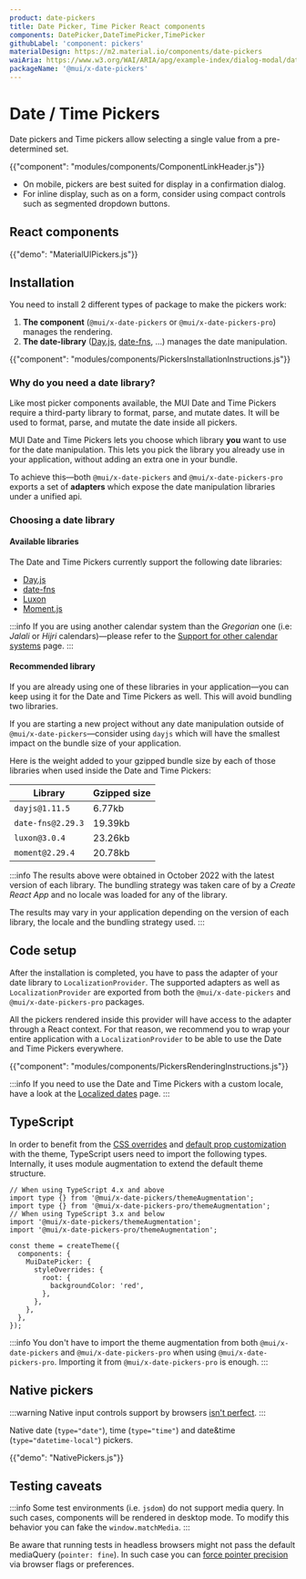 ```yaml
---
product: date-pickers
title: Date Picker, Time Picker React components
components: DatePicker,DateTimePicker,TimePicker
githubLabel: 'component: pickers'
materialDesign: https://m2.material.io/components/date-pickers
waiAria: https://www.w3.org/WAI/ARIA/apg/example-index/dialog-modal/datepicker-dialog.html
packageName: '@mui/x-date-pickers'
---
```


# Date / Time Pickers

<p class="description">Date pickers and Time pickers allow selecting a single value from a pre-determined set.</p>

{{"component": "modules/components/ComponentLinkHeader.js"}}

- On mobile, pickers are best suited for display in a confirmation dialog.
- For inline display, such as on a form, consider using compact controls such as segmented dropdown buttons.

## React components

{{"demo": "MaterialUIPickers.js"}}

## Installation

You need to install 2 different types of package to make the pickers work:

1. **The component** (`@mui/x-date-pickers` or `@mui/x-date-pickers-pro`) manages the rendering.
2. **The date-library** ([Day.js](https://day.js.org/), [date-fns](https://date-fns.org/), ...) manages the date manipulation.

{{"component": "modules/components/PickersInstallationInstructions.js"}}

### Why do you need a date library?

Like most picker components available, the MUI Date and Time Pickers require a third-party library to format, parse, and mutate dates.
It will be used to format, parse, and mutate the date inside all pickers.

MUI Date and Time Pickers lets you choose which library **you** want to use for the date manipulation.
This lets you pick the library you already use in your application, without adding an extra one in your bundle.

To achieve this—both `@mui/x-date-pickers` and `@mui/x-date-pickers-pro` exports a set of **adapters** which expose the date manipulation libraries under a unified api.

### Choosing a date library

#### Available libraries

The Date and Time Pickers currently support the following date libraries:

- [Day.js](https://day.js.org/)
- [date-fns](https://date-fns.org/)
- [Luxon](https://moment.github.io/luxon/#/)
- [Moment.js](https://momentjs.com/)

:::info
If you are using another calendar system than the _Gregorian_ one (i.e: _Jalali_ or _Hijri_ calendars)—please refer to the [Support for other calendar systems](/x/react-date-pickers/calendar-systems/) page.
:::

#### Recommended library

If you are already using one of these libraries in your application—you can keep using it for the Date and Time Pickers as well.
This will avoid bundling two libraries.

If you are starting a new project without any date manipulation outside of `@mui/x-date-pickers`—consider using `dayjs` which will have the smallest impact on the bundle size of your application.

Here is the weight added to your gzipped bundle size by each of those libraries when used inside the Date and Time Pickers:

| **Library**       | **Gzipped size** |
| ----------------- | ---------------- |
| `dayjs@1.11.5`    | 6.77kb           |
| `date-fns@2.29.3` | 19.39kb          |
| `luxon@3.0.4`     | 23.26kb          |
| `moment@2.29.4`   | 20.78kb          |

:::info
The results above were obtained in October 2022 with the latest version of each library.
The bundling strategy was taken care of by a _Create React App_ and no locale was loaded for any of the library.

The results may vary in your application depending on the version of each library, the locale and the bundling strategy used.
:::

## Code setup

After the installation is completed, you have to pass the adapter of your date library to `LocalizationProvider`.
The supported adapters as well as `LocalizationProvider` are exported from both the `@mui/x-date-pickers` and `@mui/x-date-pickers-pro` packages.

All the pickers rendered inside this provider will have access to the adapter through a React context.
For that reason, we recommend you to wrap your entire application with a `LocalizationProvider` to be able to use the Date and Time Pickers everywhere.

{{"component": "modules/components/PickersRenderingInstructions.js"}}

:::info
If you need to use the Date and Time Pickers with a custom locale, have a look at the [Localized dates](/x/react-date-pickers/adapters-locale/) page.
:::

## TypeScript

In order to benefit from the [CSS overrides](/material-ui/customization/theme-components/#global-style-overrides) and [default prop customization](/material-ui/customization/theme-components/#default-props) with the theme, TypeScript users need to import the following types.
Internally, it uses module augmentation to extend the default theme structure.

```tsx
// When using TypeScript 4.x and above
import type {} from '@mui/x-date-pickers/themeAugmentation';
import type {} from '@mui/x-date-pickers-pro/themeAugmentation';
// When using TypeScript 3.x and below
import '@mui/x-date-pickers/themeAugmentation';
import '@mui/x-date-pickers-pro/themeAugmentation';

const theme = createTheme({
  components: {
    MuiDatePicker: {
      styleOverrides: {
        root: {
          backgroundColor: 'red',
        },
      },
    },
  },
});
```

:::info
You don't have to import the theme augmentation from both `@mui/x-date-pickers` and `@mui/x-date-pickers-pro` when using `@mui/x-date-pickers-pro`.
Importing it from `@mui/x-date-pickers-pro` is enough.
:::

## Native pickers

:::warning
Native input controls support by browsers [isn't perfect](https://caniuse.com/#feat=input-datetime).
:::

Native date (`type="date"`), time (`type="time"`) and date&time (`type="datetime-local"`) pickers.

{{"demo": "NativePickers.js"}}

## Testing caveats

:::info
Some test environments (i.e. `jsdom`) do not support media query. In such cases, components will be rendered in desktop mode. To modify this behavior you can fake the `window.matchMedia`.
:::

Be aware that running tests in headless browsers might not pass the default mediaQuery (`pointer: fine`).
In such case you can [force pointer precision](https://github.com/microsoft/playwright/issues/7769#issuecomment-1205106311) via browser flags or preferences.
